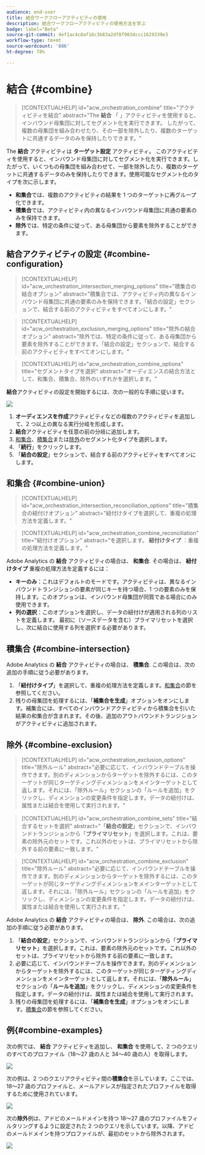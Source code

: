 ```yaml
---
audience: end-user
title: 結合ワークフローアクティビティの使用
description: 結合ワークフローアクティビティの使用方法を学ぶ
badge: label="Beta"
source-git-commit: 4ef1ac4c8af16c3b83a2df8f903dccc1629339e3
workflow-type: tm+mt
source-wordcount: '886'
ht-degree: 78%

---
```



# 結合 {#combine}

>[!CONTEXTUALHELP]
>id="acw_orchestration_combine"
>title="アクティビティを結合"
>abstract="The **結合** 「 」アクティビティを使用すると、インバウンド母集団に対してセグメント化を実行できます。 したがって、複数の母集団を組み合わせたり、その一部を除外したり、複数のターゲットに共通するデータのみを保持したりできます。"


The **結合** アクティビティは **ターゲット設定** アクティビティ。 このアクティビティを使用すると、インバウンド母集団に対してセグメント化を実行できます。したがって、いくつもの母集団を組み合わせて、一部を除外したり、複数のターゲットに共通するデータのみを保持したりできます。使用可能なセグメント化のタイプを次に示します。

<!--
The **Combine** activity can be placed after any other activity, but not at the beginning of the workflow. Any activity can be placed after the **Combine**.
-->

* **和集合**&#x200B;では、複数のアクティビティの結果を 1 つのターゲットに再グループ化できます。
* **積集合**&#x200B;では、アクティビティ内の異なるインバウンド母集団に共通の要素のみを保持できます。
* **除外**&#x200B;では、特定の条件に従って、ある母集団から要素を除外することができます。

## 結合アクティビティの設定 {#combine-configuration}

>[!CONTEXTUALHELP]
>id="acw_orchestration_intersection_merging_options"
>title="積集合の結合オプション"
>abstract="積集合では、アクティビティ内の異なるインバウンド母集団に共通の要素のみを保持できます。「結合の設定」セクションで、結合する前のアクティビティをすべてオンにします。"

>[!CONTEXTUALHELP]
>id="acw_orchestration_exclusion_merging_options"
>title="除外の結合オプション"
>abstract="除外では、特定の条件に従って、ある母集団から要素を除外することができます。「結合の設定」セクションで、結合する前のアクティビティをすべてオンにします。"

>[!CONTEXTUALHELP]
>id="acw_orchestration_combine_options"
>title="セグメントタイプを選択"
>abstract="オーディエンスの結合方法として、和集合、積集合、除外のいずれかを選択します。"

**結合**&#x200B;アクティビティの設定を開始するには、次の一般的な手順に従います。

![](../assets/workflow-combine.png)

1. **オーディエンスを作成**&#x200B;アクティビティなどの複数のアクティビティを追加して、2 つ以上の異なる実行分岐を形成します。
1. **結合**&#x200B;アクティビティを任意の前の分岐に追加します。
1. [和集合](#union)、[積集合](#intersection)または[除外](#exclusion)のセグメント化タイプを選択します。
1. 「**続行**」をクリックします。
1. 「**結合の設定**」セクションで、結合する前のアクティビティをすべてオンにします。

## 和集合 {#combine-union}

>[!CONTEXTUALHELP]
>id="acw_orchestration_intersection_reconciliation_options"
>title="積集合の紐付けオプション"
>abstract="紐付けタイプを選択して、重複の処理方法を定義します。"

>[!CONTEXTUALHELP]
>id="acw_orchestration_combine_reconciliation"
>title="紐付けオプション"
>abstract="を選択します。 **紐付けタイプ** ：重複の処理方法を定義します。"

Adobe Analytics の **結合** アクティビティの場合は、 **和集合**. その場合は、 **紐付けタイプ** 重複の処理方法を定義するには：

* **キーのみ**：これはデフォルトのモードです。アクティビティは、異なるインバウンドトランジションの要素が同じキーを持つ場合、1 つの要素のみを保持します。このオプションは、インバウンド母集団が同質である場合にのみ使用できます。
* **列の選択**：このオプションを選択し、データの紐付けが適用される列のリストを定義します。 最初に（ソースデータを含む）プライマリセットを選択し、次に結合に使用する列を選択する必要があります。

## 積集合 {#combine-intersection}

Adobe Analytics の **結合** アクティビティの場合は、 **積集合**. この場合は、次の追加の手順に従う必要があります。

1. 「**紐付けタイプ**」を選択して、重複の処理方法を定義します。[和集合](#union)の節を参照してください。
1. 残りの母集団を処理するには、「**補集合を生成**」オプションをオンにします。補集合には、すべてのインバウンドアクティビティから積集合を引いた結果の和集合が含まれます。その後、追加のアウトバウンドトランジションがアクティビティに追加されます。

## 除外 {#combine-exclusion}

>[!CONTEXTUALHELP]
>id="acw_orchestration_exclusion_options"
>title="除外ルール"
>abstract="必要に応じて、インバウンドテーブルを操作できます。別のディメンションからターゲットを除外するには、このターゲットが同じターゲティングディメンションをメインターゲットとして返します。それには、「除外ルール」セクションの「ルールを追加」をクリックし、ディメンションの変更条件を指定します。データの紐付けは、属性または結合を使用して実行されます。"

>[!CONTEXTUALHELP]
>id="acw_orchestration_combine_sets"
>title="結合するセットを選択"
>abstract="「**結合の設定**」セクションで、インバウンドトランジションから「**プライマリセット**」を選択します。これは、要素の除外元のセットです。これ以外のセットは、プライマリセットから除外する前の要素に一致します。"

>[!CONTEXTUALHELP]
>id="acw_orchestration_combine_exclusion"
>title="除外ルール"
>abstract="必要に応じて、インバウンドテーブルを操作できます。別のディメンションからターゲットを除外するには、このターゲットが同じターゲティングディメンションをメインターゲットとして返します。それには、「除外ルール」セクションの「ルールを追加」をクリックし、ディメンションの変更条件を指定します。データの紐付けは、属性または結合を使用して実行されます。"



Adobe Analytics の **結合** アクティビティの場合は、 **除外**. この場合は、次の追加の手順に従う必要があります。

1. 「**結合の設定**」セクションで、インバウンドトランジションから「**プライマリセット**」を選択します。これは、要素の除外元のセットです。これ以外のセットは、プライマリセットから除外する前の要素に一致します。
1. 必要に応じて、インバウンドテーブルを操作できます。別のディメンションからターゲットを除外するには、このターゲットが同じターゲティングディメンションをメインターゲットとして返します。それには、「**除外ルール**」セクションの「**ルールを追加**」をクリックし、ディメンションの変更条件を指定します。データの紐付けは、属性または結合を使用して実行されます。
1. 残りの母集団を処理するには、「**補集合を生成**」オプションをオンにします。[積集合](#intersection)の節を参照してください。

## 例{#combine-examples}

次の例では、 **結合** アクティビティを追加し、 **和集合** を使用して、2 つのクエリのすべてのプロファイル（18～27 歳の人と 34～40 歳の人）を取得します。

![](../assets/workflow-union-example.png)

次の例は、2 つのクエリアクティビティ間の&#x200B;**積集合**&#x200B;を示しています。ここでは、18～27 歳のプロファイルと、メールアドレスが指定されたプロファイルを取得するために使用されています。

![](../assets/workflow-intersection-example.png)

次の&#x200B;**除外**&#x200B;例は、アドビのメールドメインを持つ 18～27 歳のプロファイルをフィルタリングするように設定された 2 つのクエリを示しています。以降、アドビのメールドメインを持つプロファイルが、最初のセットから除外されます。

![](../assets/workflow-exclusion-example.png)


